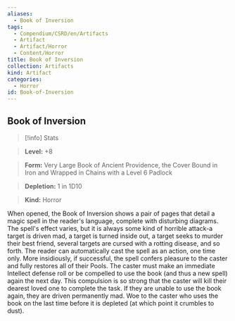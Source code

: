 ```yaml
---
aliases:
  - Book of Inversion
tags:
  - Compendium/CSRD/en/Artifacts
  - Artifact
  - Artifact/Horror
  - Content/Horror
title: Book of Inversion
collection: Artifacts
kind: Artifact
categories:
  - Horror
id: Book-of-Inversion
---
```

## Book of Inversion    
>[!info] Stats    
> **Level:** +8    
> **Form:** Very Large Book of Ancient Providence, the Cover Bound in Iron and Wrapped in Chains with a Level 6 Padlock    
> **Depletion:** 1 in 1D10    
> **Kind:** Horror  
    
When opened, the Book of Inversion shows a pair of pages that detail a magic spell in the reader's language, complete with disturbing diagrams. The spell's effect varies, but it is always some kind of horrible attack-a target is driven mad, a target is turned inside out, a target seeks to murder their best friend, several targets are cursed with a rotting disease, and so forth. The reader can automatically cast the spell as an action, one time only. More insidiously, if successful, the spell confers pleasure to the caster and fully restores all of their Pools. The caster must make an immediate Intellect defense roll or be compelled to use the book (and thus a new spell) again the next day. This compulsion is so strong that the caster will kill their dearest loved one to complete the task. If they are unable to use the book again, they are driven permanently mad. Woe to the caster who uses the book on the last time before it is depleted (at which point it crumbles to dust).
